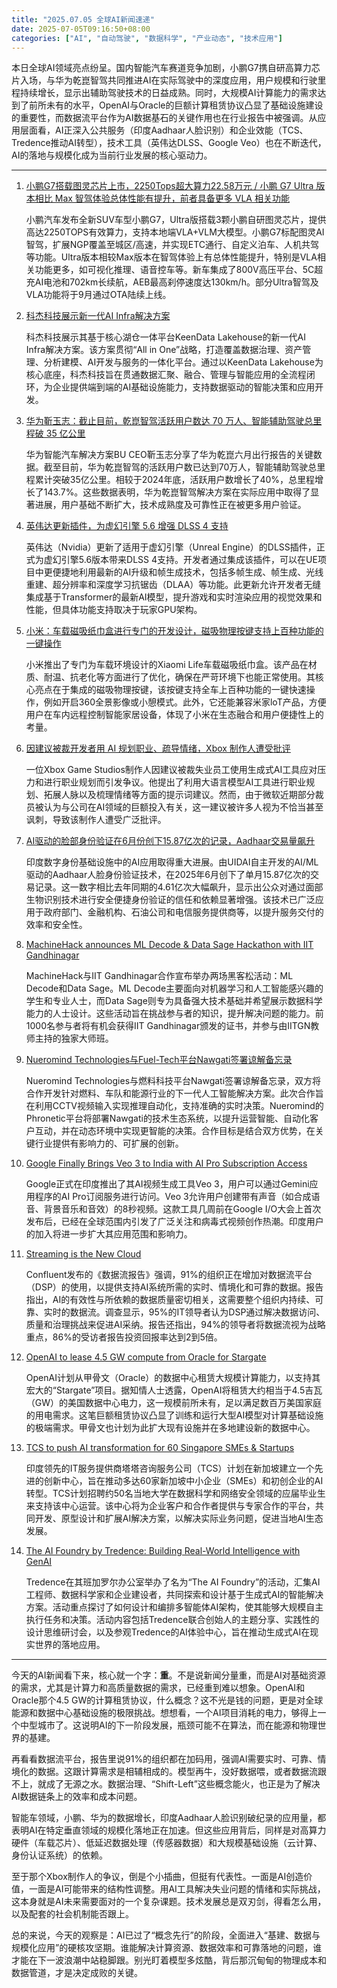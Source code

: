 ```yaml
---
title: "2025.07.05 全球AI新闻速递"
date: 2025-07-05T09:16:50+08:00
categories: ["AI", "自动驾驶", "数据科学", "产业动态", "技术应用"]
---
```

本日全球AI领域亮点纷呈。国内智能汽车赛道竞争加剧，小鹏G7携自研高算力芯片入场，与华为乾崑智驾共同推进AI在实际驾驶中的深度应用，用户规模和行驶里程持续增长，显示出辅助驾驶技术的日益成熟。同时，大规模AI计算能力的需求达到了前所未有的水平，OpenAI与Oracle的巨额计算租赁协议凸显了基础设施建设的重要性，而数据流平台作为AI数据基石的关键作用也在行业报告中被强调。从应用层面看，AI正深入公共服务（印度Aadhaar人脸识别）和企业效能（TCS、Tredence推动AI转型），技术工具（英伟达DLSS、Google Veo）也在不断迭代，AI的落地与规模化成为当前行业发展的核心驱动力。

---

1.  [小鹏G7搭载图灵芯片上市，2250Tops超大算力22.58万元 / 小鹏 G7 Ultra 版本相比 Max 智驾体验总体性能有提升，前者具备更多 VLA 相关功能](https://36kr.com/p/3364018920196103?f=rss)

    小鹏汽车发布全新SUV车型小鹏G7，Ultra版搭载3颗小鹏自研图灵芯片，提供高达2250TOPS有效算力，支持本地端VLA+VLM大模型。小鹏G7标配图灵AI智驾，扩展NGP覆盖至城区/高速，并实现ETC通行、自定义泊车、人机共驾等功能。Ultra版本相较Max版本在智驾体验上有总体性能提升，特别是VLA相关功能更多，如可视化推理、语音控车等。新车集成了800V高压平台、5C超充AI电池和702km长续航，AEB最高刹停速度达130km/h。部分Ultra智驾及VLA功能将于9月通过OTA陆续上线。

2.  [科杰科技展示新一代AI Infra解决方案](https://36kr.com/newsflashes/3364569778964482?f=rss)

    科杰科技展示其基于核心湖仓一体平台KeenData Lakehouse的新一代AI Infra解决方案。该方案贯彻“All in One”战略，打造覆盖数据治理、资产管理、分析建模、AI开发与服务的一体化平台。通过以KeenData Lakehouse为核心底座，科杰科技旨在贯通数据汇聚、融合、管理与智能应用的全流程闭环，为企业提供端到端的AI基础设施能力，支持数据驱动的智能决策和应用开发。

3.  [华为靳玉志：截止目前，乾崑智驾活跃用户数达 70 万人、智能辅助驾驶总里程破 35 亿公里](https://www.ithome.com/0/865/940.htm)

    华为智能汽车解决方案BU CEO靳玉志分享了华为乾崑六月出行报告的关键数据。截至目前，华为乾崑智驾的活跃用户数已达到70万人，智能辅助驾驶总里程累计突破35亿公里。相较于2024年底，活跃用户数增长了40%，总里程增长了143.7%。这些数据表明，华为乾崑智驾解决方案在实际应用中取得了显著进展，用户基础不断扩大，技术成熟度及可靠性正在被更多用户验证。

4.  [英伟达更新插件，为虚幻引擎 5.6 增强 DLSS 4 支持](https://www.ithome.com/0/865/938.htm)

    英伟达（Nvidia）更新了适用于虚幻引擎（Unreal Engine）的DLSS插件，正式为虚幻引擎5.6版本带来DLSS 4支持。开发者通过集成该插件，可以在UE项目中更便捷地利用最新的AI升级和帧生成技术，包括多帧生成、帧生成、光线重建、超分辨率和深度学习抗锯齿（DLAA）等功能。此更新允许开发者无缝集成基于Transformer的最新AI模型，提升游戏和实时渲染应用的视觉效果和性能，但具体功能支持取决于玩家GPU架构。

5.  [小米：车载磁吸纸巾盒进行专门的开发设计，磁吸物理按键支持上百种功能的一键操作](https://www.ithome.com/0/865/928.htm)

    小米推出了专门为车载环境设计的Xiaomi Life车载磁吸纸巾盒。该产品在材质、耐温、抗老化等方面进行了优化，确保在严苛环境下也能正常使用。其核心亮点在于集成的磁吸物理按键，该按键支持全车上百种功能的一键快速操作，例如开启360全景影像或小憩模式。此外，它还能兼容米家loT产品，方便用户在车内远程控制智能家居设备，体现了小米在生态融合和用户便捷性上的考量。

6.  [因建议被裁开发者用 AI 规划职业、疏导情绪，Xbox 制作人遭受批评](https://www.ithome.com/0/865/887.htm)

    一位Xbox Game Studios制作人因建议被裁失业员工使用生成式AI工具应对压力和进行职业规划而引发争议。他提出了利用大语言模型AI工具进行职业规划、拓展人脉以及梳理情绪等方面的提示词建议。然而，由于微软近期部分裁员被认为与公司在AI领域的巨额投入有关，这一建议被许多人视为不恰当甚至讽刺，导致该制作人遭受广泛批评。

7.  [AI驱动的脸部身份验证在6月份创下15.87亿次的记录，Aadhaar交易量飙升](https://analyticsindiamag.com/ai-news-updates/ai-powered-face-authentication-hits-record-15-87-crore-in-june-as-aadhaar-transactions-soar/)

    印度数字身份基础设施中的AI应用取得重大进展。由UIDAI自主开发的AI/ML驱动的Aadhaar人脸身份验证技术，在2025年6月创下了单月15.87亿次的交易记录。这一数字相比去年同期的4.61亿次大幅飙升，显示出公众对通过面部生物识别技术进行安全便捷身份验证的信任和依赖显著增强。该技术已广泛应用于政府部门、金融机构、石油公司和电信服务提供商等，以提升服务交付的效率和安全性。

8.  [MachineHack announces ML Decode & Data Sage Hackathon with IIT Gandhinagar](https://analyticsindiamag.com/ai-trends/machinehack-announces-ml-decode-data-sage-hackathon-with-iit-gandhinagar/)

    MachineHack与IIT Gandhinagar合作宣布举办两场黑客松活动：ML Decode和Data Sage。ML Decode主要面向对机器学习和人工智能感兴趣的学生和专业人士，而Data Sage则专为具备强大技术基础并希望展示数据科学能力的人士设计。这些活动旨在挑战参与者的知识，提升解决问题的能力。前1000名参与者将有机会获得IIT Gandhinagar颁发的证书，并参与由IITGN教师主持的独家大师班。

9.  [Nueromind Technologies与Fuel-Tech平台Nawgati签署谅解备忘录](https://analyticsindiamag.com/ai-news-updates/neuromind-technologies-signs-mou-with-fuel-tech-platform-nawgati/)

    Nueromind Technologies与燃料科技平台Nawgati签署谅解备忘录，双方将合作开发针对燃料、车队和能源行业的下一代人工智能解决方案。此次合作旨在利用CCTV视频输入实现推理自动化，支持准确的实时决策。Nueromind的Phronetic平台将部署Nawgati的技术生态系统，以提升运营智能、自动化客户互动，并在动态环境中实现更智能的决策。合作目标是结合双方优势，在关键行业提供有影响力的、可扩展的创新。

10. [Google Finally Brings Veo 3 to India with AI Pro Subscription Access](https://analyticsindiamag.com/ai-news-updates/google-finally-brings-veo-3-to-india-with-ai-pro-subscription-access/)

    Google正式在印度推出了其AI视频生成工具Veo 3，用户可以通过Gemini应用程序的AI Pro订阅服务进行访问。Veo 3允许用户创建带有声音（如合成语音、背景音乐和音效）的8秒视频。这款工具几周前在Google I/O大会上首次发布后，已经在全球范围内引发了广泛关注和病毒式视频创作热潮。印度用户的加入将进一步扩大其应用范围和影响力。

11. [Streaming is the New Cloud](https://analyticsindiamag.com/ai-features/streaming-is-the-new-cloud/)

    Confluent发布的《数据流报告》强调，91%的组织正在增加对数据流平台（DSP）的使用，以提供支持AI系统所需的实时、情境化和可靠的数据。报告指出，AI的有效性与所依赖的数据质量密切相关，这需要整个组织内持续、可靠、实时的数据流。调查显示，95%的IT领导者认为DSP通过解决数据访问、质量和治理挑战来促进AI采纳。报告还指出，94%的领导者将数据流视为战略重点，86%的受访者报告投资回报率达到2到5倍。

12. [OpenAI to lease 4.5 GW compute from Oracle for Stargate](https://analyticsindiamag.com/ai-news-updates/openai-to-lease-4-5-gw-compute-from-oracle-for-stargate/)

    OpenAI计划从甲骨文（Oracle）的数据中心租赁大规模计算能力，以支持其宏大的“Stargate”项目。据知情人士透露，OpenAI将租赁大约相当于4.5吉瓦（GW）的美国数据中心电力，这一规模前所未有，足以满足数百万美国家庭的用电需求。这笔巨额租赁协议凸显了训练和运行大型AI模型对计算基础设施的极端需求。甲骨文也计划为此扩大现有设施并在多地建设新的数据中心。

13. [TCS to push AI transformation for 60 Singapore SMEs & Startups](https://analyticsindiamag.com/ai-news-updates/tcs-to-push-ai-transformation-for-60-singapore-smes-startups/)

    印度领先的IT服务提供商塔塔咨询服务公司（TCS）计划在新加坡建立一个先进的创新中心，旨在推动多达60家新加坡中小企业（SMEs）和初创企业的AI转型。TCS计划招聘约50名当地大学在数据科学和网络安全领域的应届毕业生来支持该中心运营。该中心将为企业客户和合作者提供与专家合作的平台，共同开发、原型设计和扩展AI解决方案，以解决实际业务问题，促进当地AI生态发展。

14. [The AI Foundry by Tredence: Building Real-World Intelligence with GenAI](https://analyticsindiamag.com/ai-highlights/the-ai-foundry-by-tredence-building-real-world-intelligence-with-genai/)

    Tredence在其班加罗尔办公室举办了名为“The AI Foundry”的活动，汇集AI工程师、数据科学家和企业建设者，共同探索和设计基于生成式AI的智能解决方案。活动重点探讨了如何设计和编排多智能体AI架构，使其能够大规模自主执行任务和决策。活动内容包括Tredence联合创始人的主题分享、实践性的设计思维研讨会，以及参观Tredence的AI体验中心，旨在推动生成式AI在现实世界的落地应用。

---

今天的AI新闻看下来，核心就一个字：**重**。不是说新闻分量重，而是AI对基础资源的需求，尤其是计算力和高质量数据的需求，已经重到难以想象。OpenAI和Oracle那个4.5 GW的计算租赁协议，什么概念？这不光是钱的问题，更是对全球能源和数据中心基础设施的极限挑战。想想看，一个AI项目消耗的电力，够得上一个中型城市了。这说明AI的下一阶段发展，瓶颈可能不在算法，而在能源和物理世界的基建。

再看看数据流平台，报告里说91%的组织都在加码用，强调AI需要实时、可靠、情境化的数据。这跟计算需求是相辅相成的。模型再牛，没好数据喂，或者数据流跟不上，就成了无源之水。数据治理、“Shift-Left”这些概念能火，也正是为了解决AI数据链条上的效率和成本问题。

智能车领域，小鹏、华为的数据增长，印度Aadhaar人脸识别破纪录的应用量，都表明AI在特定垂直领域的规模化落地正在加速。但这些应用背后，同样是对高算力硬件（车载芯片）、低延迟数据处理（传感器数据）和大规模基础设施（云计算、身份认证系统）的依赖。

至于那个Xbox制作人的争议，倒是个小插曲，但挺有代表性。一面是AI创造价值，一面是AI可能带来的结构性调整。用AI工具解决失业问题的情绪和实际挑战，这本身就是AI未来需要面对的一个复杂课题。技术发展总是双刃剑，得看怎么用，以及配套的社会机制能否跟上。

总的来说，今天的观察是：AI已过了“概念先行”的阶段，全面进入“基建、数据与规模化应用”的硬核攻坚期。谁能解决计算资源、数据效率和可靠落地的问题，谁才能在下一波浪潮中站稳脚跟。别光盯着模型多炫酷，背后那沉甸甸的物理成本和数据管道，才是决定成败的关键。